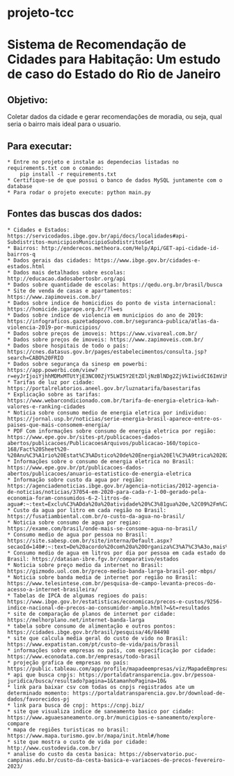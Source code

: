 # projeto-tcc
# Sistema de Recomendação de Cidades para Habitação: Um estudo de caso do Estado do Rio de Janeiro
## Objetivo:
 Coletar dados da cidade e gerar recomendações de moradia, ou seja, qual seria o bairro mais ideal para o usuario.

## Para executar:
    * Entre no projeto e instale as dependecias listadas no requirements.txt com o comando: 
        pip install -r requirements.txt
    * Certifique-se de que possui o banco de dados MySQL juntamente com o database
    * Para rodar o projeto execute: python main.py

## Fontes das buscas dos dados:
    * Cidades e Estados: https://servicodados.ibge.gov.br/api/docs/localidades#api-Subdistritos-municipiosMunicipioSubdistritosGet
    * Bairros: http://enderecos.metheora.com/Help/Api/GET-api-cidade-id-bairros-q
    * Dados gerais das cidades: https://www.ibge.gov.br/cidades-e-estados.html
    * Dados mais detalhados sobre escolas: http://educacao.dadosabertosbr.org/api
    * Dados sobre quantidade de escolas: https://qedu.org.br/brasil/busca
    * Site de venda de casas e apartamentos: https://www.zapimoveis.com.br/
    * Dados sobre indice de homicidios do ponto de vista internacional: https://homicide.igarape.org.br/?l=es
    * Dados sobre indice de violencia em municipios do ano de 2019: https://infograficos.gazetadopovo.com.br/seguranca-publica/atlas-da-violencia-2019-por-municipios/
    * Dados sobre preços de imoveis: https://www.vivareal.com.br/
    * Dados sobre preços de imoveis: https://www.zapimoveis.com.br/
    * Dados sbore hospitais de todo o país: https://cnes.datasus.gov.br/pages/estabelecimentos/consulta.jsp?search=CABO%20FRIO
    * Dados sobre segurança da sinesp em powerbi: https://app.powerbi.com/view?r=eyJrIjoiYjhhMDMxMTUtYjE3NC00ZjY5LWI5Y2EtZDljNzBlNDg2ZjVkIiwidCI6ImViMDkwNDIwLTQ0NGMtNDNmNy05MWYyLTRiOGRhNmJmZThlMSJ9
    * Tarifas de luz por cidade: https://portalrelatorios.aneel.gov.br/luznatarifa/basestarifas
    * Explicação sobre as tarifas: https://www.webarcondicionado.com.br/tarifa-de-energia-eletrica-kwh-valores-e-ranking-cidades
    * Noticia sobre consumo medio de energia eletrica por individuo: https://jornal.usp.br/noticias/serie-energia-brasil-aparece-entre-os-paises-que-mais-consomem-energia/
    * PDF Com informações sobre consumo de energia eletrica por região: https://www.epe.gov.br/sites-pt/publicacoes-dados-abertos/publicacoes/PublicacoesArquivos/publicacao-160/topico-168/Fact%20Sheet%20-%20Anu%C3%A1rio%20Estat%C3%ADstico%20de%20Energia%20El%C3%A9trica%202022.pdf
    * Informações sobre o consumo de energia eletrica no Brasil: https://www.epe.gov.br/pt/publicacoes-dados-abertos/publicacoes/anuario-estatistico-de-energia-eletrica
    * Informação sobre custo da agua por região: https://agenciadenoticias.ibge.gov.br/agencia-noticias/2012-agencia-de-noticias/noticias/37054-em-2020-para-cada-r-1-00-gerado-pela-economia-foram-consumidos-6-2-litros-de-agua#:~:text=Exclu%C3%ADda%20a%20atividade%20%C3%81gua%20e,%2C09%2Fm%C2%B3%20em%202020.
    * Custo da agua por litro em cada região no Brasil: https://fusatiambiental.com.br/o-custo-da-agua-no-brasil/
    * Noticia sobre consumo de agua por regiao: https://exame.com/brasil/onde-mais-se-consome-agua-no-brasil/
    * Consumo medio de agua por pessoa no Brasil: https://site.sabesp.com.br/site/interna/Default.aspx?secaoId=140#:~:text=De%20acordo%20com%20a%20Organiza%C3%A7%C3%A3o,mais%20de%20200%20litros%2Fdia.
    * Consumo medio de agua em litros por dia por pessoa em cada estado do Brasil: https://datasan-ibre.fgv.br/comparativo/estados
    * Noticia sobre preço medio da internet no Brasil: https://gizmodo.uol.com.br/preco-medio-banda-larga-brasil-por-mbps/
    * Noticia sobre banda media de internet por região no Brasil: https://www.telesintese.com.br/pesquisa-de-campo-levanta-precos-do-acesso-a-internet-brasileira/
    * Tabelas de IPCA de algumas regioes do pais: https://www.ibge.gov.br/estatisticas/economicas/precos-e-custos/9256-indice-nacional-de-precos-ao-consumidor-amplo.html?=&t=resultados
    * site de comparação de planos de internet por cidade: https://melhorplano.net/internet-banda-larga
    * tabela sobre consumo de alimentação e outros pontos: https://cidades.ibge.gov.br/brasil/pesquisa/46/84498
    * site que calcula media geral do custo de vido no Brasil: https://www.expatistan.com/pt/custo-de-vida/pais/brasil
    * informações sobre empresas no país, com especificação por cidade: https://www.econodata.com.br/empresas/todo-brasil
    * projeção grafica de empresas no país: https://public.tableau.com/app/profile/mapadeempresas/viz/MapadeEmpresasnoBrasil_15877433181480/VisoGeralMapadeEmpresasnoBrasil_15877433181480/VisoGeral
    * api que busca cnpjs: https://portaldatransparencia.gov.br/pessoa-juridica/busca/resultado?pagina=1&tamanhoPagina=10&
    * link para baixar csv com todas os cnpjs registrados ate um determinado momento: https://portaldatransparencia.gov.br/download-de-dados/favorecidos-pj
    * link para busca de cnpj: https://cnpj.biz/
    * site que visualiza indice de saneamento basico por cidade: https://www.aguaesaneamento.org.br/municipios-e-saneamento/explore-compare
    * mapa de regiões turisticas no brasil: https://www.mapa.turismo.gov.br/mapa/init.html#/home
    * site que mostra o custo de vida por cidade: http://www.custodevida.com.br/
    * analise do custo da cesta basica: https://observatorio.puc-campinas.edu.br/custo-da-cesta-basica-e-variacoes-de-precos-fevereiro-2023/